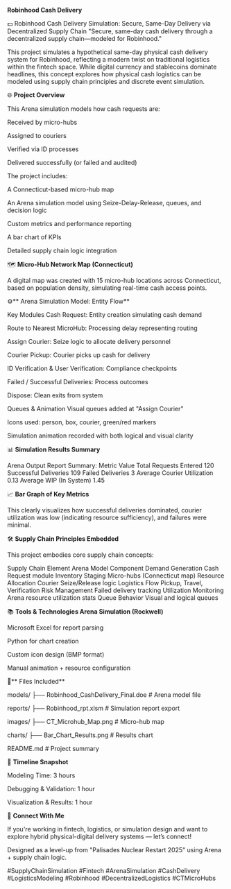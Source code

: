 
**Robinhood Cash Delivery**

💵 Robinhood Cash Delivery Simulation: Secure, Same-Day Delivery via Decentralized Supply Chain
"Secure, same-day cash delivery through a decentralized supply chain—modeled for Robinhood."

This project simulates a hypothetical same-day physical cash delivery system for Robinhood, reflecting a modern twist on traditional logistics within the fintech space. While digital currency and stablecoins dominate headlines, this concept explores how physical cash logistics can be modeled using supply chain principles and discrete event simulation.

🌐 **Project Overview**

This Arena simulation models how cash requests are:

Received by micro-hubs

Assigned to couriers

Verified via ID processes

Delivered successfully (or failed and audited)

The project includes:

A Connecticut-based micro-hub map

An Arena simulation model using Seize-Delay-Release, queues, and decision logic

Custom metrics and performance reporting

A bar chart of KPIs

Detailed supply chain logic integration

🗺️ **Micro-Hub Network Map (Connecticut)**

A digital map was created with 15 micro-hub locations across Connecticut, based on population density, simulating real-time cash access points.



⚙️** Arena Simulation Model: Entity Flow**

Key Modules
Cash Request: Entity creation simulating cash demand

Route to Nearest MicroHub: Processing delay representing routing

Assign Courier: Seize logic to allocate delivery personnel

Courier Pickup: Courier picks up cash for delivery

ID Verification & User Verification: Compliance checkpoints

Failed / Successful Deliveries: Process outcomes

Dispose: Clean exits from system

Queues & Animation
Visual queues added at "Assign Courier"

Icons used: person, box, courier, green/red markers

Simulation animation recorded with both logical and visual clarity

📊 **Simulation Results Summary**

Arena Output Report Summary:
Metric	Value
Total Requests Entered	120
Successful Deliveries	109
Failed Deliveries	3
Average Courier Utilization	0.13
Average WIP (In System)	1.45

📈 **Bar Graph of Key Metrics**


This clearly visualizes how successful deliveries dominated, courier utilization was low (indicating resource sufficiency), and failures were minimal.

🛠️ **Supply Chain Principles Embedded**

This project embodies core supply chain concepts:

Supply Chain Element	Arena Model Component
Demand Generation	Cash Request module
Inventory Staging	Micro-hubs (Connecticut map)
Resource Allocation	Courier Seize/Release logic
Logistics Flow	Pickup, Travel, Verification
Risk Management	Failed delivery tracking
Utilization Monitoring	Arena resource utilization stats
Queue Behavior	Visual and logical queues

📚 **Tools & Technologies
Arena Simulation (Rockwell)**

Microsoft Excel for report parsing

Python for chart creation

Custom icon design (BMP format)

Manual animation + resource configuration

📜** Files Included**

models/
├── Robinhood_CashDelivery_Final.doe       # Arena model file

reports/
├── Robinhood_rpt.xlsm                     # Simulation report export

images/
├── CT_Microhub_Map.png                    # Micro-hub map

charts/
├── Bar_Chart_Results.png                  # Results chart

README.md                                  # Project summary

📅 **Timeline Snapshot**

Modeling Time: 3 hours

Debugging & Validation: 1 hour

Visualization & Results: 1 hour

📣 **Connect With Me**

If you're working in fintech, logistics, or simulation design and want to explore hybrid physical-digital delivery systems — let’s connect!

Designed as a level-up from "Palisades Nuclear Restart 2025" using Arena + supply chain logic.

#SupplyChainSimulation #Fintech #ArenaSimulation #CashDelivery #LogisticsModeling #Robinhood #DecentralizedLogistics #CTMicroHubs
